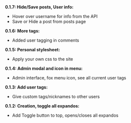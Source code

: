 **0.1.7: Hide/Save posts, User info:**

- Hover over username for info from the API
- Save or Hide a post from posts page

**0.1.6: More tags:**

- Added user tagging in comments

**0.1.5: Personal stylesheet:**

- Apply your own css to the site

**0.1.4: Admin modal and icon in menu:**

- Admin interface, fox menu icon, see all current user tags

**0.1.3: Add user tags:**

- Give custom tags/nicknames to other users

**0.1.2: Creation, toggle all expandos:**

- Add Toggle button to top, opens/closes all expandos
